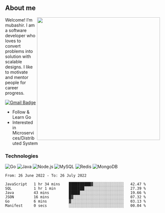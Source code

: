 ## About me

<img align="right" src="https://github-readme-stats-zhiwei-feng.vercel.app/api?username=mub4shir&show_icons=true" width="400" />

Welcome! I’m mubashir. I am a software developer who loves to convert problems into solution with scalable designs. I like to motivate and mentor people for career progress.

[![Gmail Badge](https://img.shields.io/badge/-mubashir11131719@gmail.com-c14438?style=flat-square&logo=Gmail&logoColor=white&link=mailto:mubashir11131719@gmail.com)](mailto:mubashir11131719@gmail.com)




- Follow & Learn Go
- Interested in Microservices/Distributed System


### Technologies
![Go](https://img.shields.io/badge/-Go-000000?style=flat-square&logo=go)
![Java](https://img.shields.io/badge/-Java-E34A86?style=flat-square&logo=java)
![Node.js](https://img.shields.io/badge/-Node.js-000000?style=flat-square&logo=node.js)
![MySQL](https://img.shields.io/badge/-MySQL-orange?style=flat-square&logo=MySQL)
![Redis](https://img.shields.io/badge/-Redis-black?style=flat-square&logo=Redis)
![MongoDB](https://img.shields.io/badge/-MongoDB-000000?style=flat-square&logo=mongodb)






<!--START_SECTION:waka-->

```text
From: 26 June 2022 - To: 26 July 2022

JavaScript   1 hr 34 mins    ██████████▓░░░░░░░░░░░░░░   42.47 %
SQL          1 hr 1 min      ███████░░░░░░░░░░░░░░░░░░   27.39 %
Java         43 mins         █████░░░░░░░░░░░░░░░░░░░░   19.66 %
JSON         16 mins         █▓░░░░░░░░░░░░░░░░░░░░░░░   07.32 %
Go           6 mins          ▓░░░░░░░░░░░░░░░░░░░░░░░░   03.13 %
Manifest     0 secs          ░░░░░░░░░░░░░░░░░░░░░░░░░   00.04 %
```

<!--END_SECTION:waka-->
</p>


